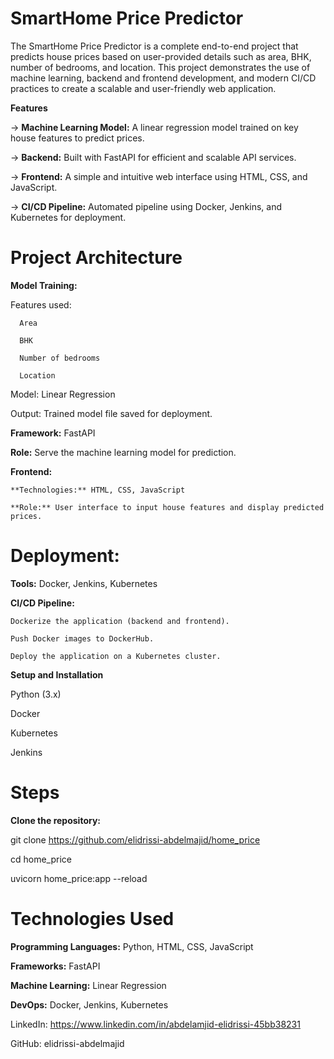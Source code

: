 # SmartHome Price Predictor

The SmartHome Price Predictor is a complete end-to-end project that predicts house prices based on user-provided details such as area, BHK, number of bedrooms, and location. This project demonstrates the use of machine learning, backend and frontend development, and modern CI/CD practices to create a scalable and user-friendly web application.

**Features**

 -> **Machine Learning Model:** A linear regression model trained on key house features to predict prices.
 
->  **Backend:** Built with FastAPI for efficient and scalable API services.

-> **Frontend:**  A simple and intuitive web interface using HTML, CSS, and JavaScript.

-> **CI/CD Pipeline:** Automated pipeline using Docker, Jenkins, and Kubernetes for deployment.

# Project Architecture

**Model Training:**

  Features used:
  
      Area
      
      BHK
      
      Number of bedrooms
      
      Location
      
  Model: Linear Regression
  
  Output: Trained model file saved for deployment.
  
**Framework:** FastAPI

**Role:** Serve the machine learning model for prediction.

**Frontend:**

    **Technologies:** HTML, CSS, JavaScript
    
    **Role:** User interface to input house features and display predicted prices.
    

# Deployment:

**Tools:** Docker, Jenkins, Kubernetes

**CI/CD Pipeline:**

    Dockerize the application (backend and frontend).
    
    Push Docker images to DockerHub.
    
    Deploy the application on a Kubernetes cluster.

**Setup and Installation**

Python (3.x)

Docker

Kubernetes

Jenkins


# Steps

**Clone the repository:**

   git clone https://github.com/elidrissi-abdelmajid/home_price  
   
   cd home_price  
  
   uvicorn home_price:app --reload

# Technologies Used

**Programming Languages:** Python, HTML, CSS, JavaScript

**Frameworks:** FastAPI

**Machine Learning:** Linear Regression

**DevOps:** Docker, Jenkins, Kubernetes


LinkedIn: https://www.linkedin.com/in/abdelamjid-elidrissi-45bb38231


GitHub: elidrissi-abdelmajid
